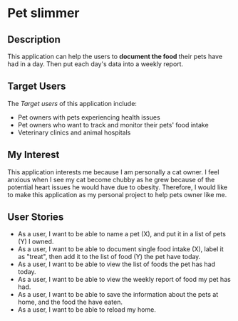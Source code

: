# Pet slimmer

## Description
This application can help the users to **document the food** their pets have had in a day. Then put each day's data into a weekly report.
## Target Users
The *Target users* of this application include:
- Pet owners with pets experiencing health issues
- Pet owners who want to track and monitor their pets' food intake
- Veterinary clinics and animal hospitals
## My Interest
This application interests me because I am personally a cat owner. I feel anxious when I see my cat become chubby as he grew because of the potential heart issues he would have due to obesity. Therefore, I would like to make this application as my personal project to help pets owner like me.


## User Stories
- As a user, I want to be able to name a pet (X), and put it in a list of pets (Y) I owned. 
- As a user, I want to be able to document single food intake (X), label it as "treat", then add it to the list of food (Y) the pet have today. 
- As a user, I want to be able to view the list of foods the pet has had today.
- As a user, I want to be able to view the weekly report of food my pet has had.
- As a user, I want to be able to save the information about the pets at home, and the food the have eaten.
- As a user, I want to be able to reload my home.